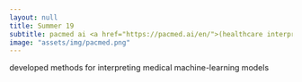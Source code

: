 ```yaml
---
layout: null
title: Summer 19
subtitle: pacmed ai <a href="https://pacmed.ai/en/">(healthcare interpretability)</a>
image: "assets/img/pacmed.png"
---
```

developed methods for interpreting medical machine-learning models
